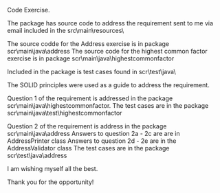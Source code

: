 Code Exercise.

The package has source code to address the requirement sent to me via email included in the src\main\resources\


The source codde for the Address exercise is in package scr\main\java\address
The source code for the highest common factor exercise is in package scr\main\java\highestcommonfactor

Included in the package is test cases found in scr\test\java\

The SOLID principles were used as a guide to address the requirement.

Question 1 of the requirement is addressed in the package scr\main\java\highestcommonfactor.
The test cases are in the package scr\main\java\test\highestcommonfactor

Question 2 of the requirement is address in the package scr\main\java\address
Answers to question 2a - 2c are are in AddressPrinter class
Answers to question 2d - 2e are in the AddressValidator class
The test cases are in the package scr\test\java\address

I am wishing myself all the best.

Thank you for the opportunity!
